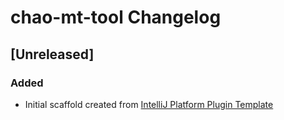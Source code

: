 <!-- Keep a Changelog guide -> https://keepachangelog.com -->

# chao-mt-tool Changelog

## [Unreleased]
### Added
- Initial scaffold created from [IntelliJ Platform Plugin Template](https://github.com/JetBrains/intellij-platform-plugin-template)
